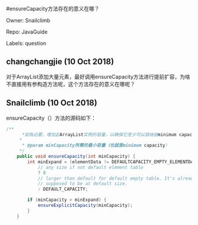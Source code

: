 #ensureCapacity方法存在的意义在哪？

Owner: Snailclimb

Repo: JavaGuide

Labels: question 

## changchangjie (10 Oct 2018)

对于ArrayList添加大量元素，最好调用ensureCapacity方法进行提前扩容，为啥不直接用有参构造方法呢，这个方法存在的意义在哪呢？

## Snailclimb (10 Oct 2018)

ensureCapacity（）方法的源码如下：

```java
/**
      *如有必要，增加此ArrayList实例的容量，以确保它至少可以容纳由minimum capacity参数指定的元素数。
     *
      * @param minCapacity所需的最小容量（也就是minimum capacity）
     */
    public void ensureCapacity(int minCapacity) {
        int minExpand = (elementData != DEFAULTCAPACITY_EMPTY_ELEMENTDATA)
            // any size if not default element table
            ? 0
            // larger than default for default empty table. It's already
            // supposed to be at default size.
            : DEFAULT_CAPACITY;

        if (minCapacity > minExpand) {
            ensureExplicitCapacity(minCapacity);
        }
    }
```

